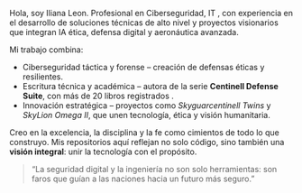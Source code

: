 

Hola, soy Iliana Leon.
Profesional en Ciberseguridad, IT , con experiencia en el desarrollo de soluciones técnicas de alto nivel y proyectos visionarios que integran IA ética, defensa digital y aeronáutica avanzada.

Mi trabajo combina:

*  Ciberseguridad táctica y forense – creación de defensas éticas y resilientes. 
* Escritura técnica y académica – autora de la serie **Centinell Defense Suite**, con más de 20 libros registrados .
*  Innovación estratégica – proyectos como *Skyguarcentinell Twins* y *SkyLion Omega II*, que unen tecnología, ética y visión humanitaria.

Creo en la excelencia, la disciplina y la fe como cimientos de todo lo que construyo. Mis repositorios aquí reflejan no solo código, sino también una **visión integral**: unir la tecnología con el propósito.

> “La seguridad digital y la ingeniería no son solo herramientas: son faros que guían a las naciones hacia un futuro más seguro.”


<!---
pizat16/pizat16 is a  special  repository because its `README.md` (this file) appears on your GitHub profile.
You can click the Preview link to take a look at your changes.
--->
